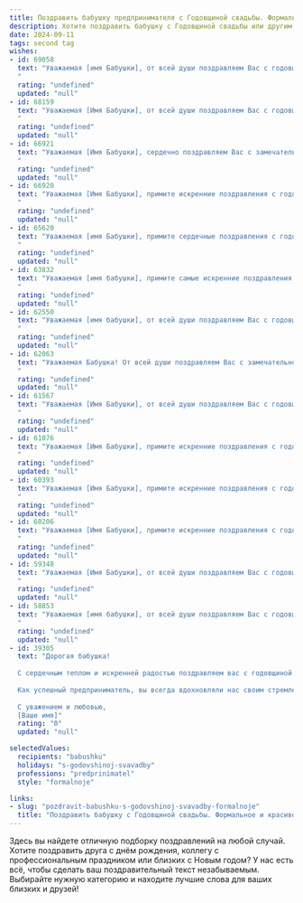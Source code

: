 ```yaml
---
title: Поздравить бабушку предпринимателя с Годовщиной свадьбы. Формальное и красивое
description: Хотите поздравить бабушку с Годовщиной свадьбы или другим праздником? Наш ИИ создаст незабываемое поздравление, а вы обязательно выделитесь среди других.  
date: 2024-09-11
tags: second tag
wishes:
- id: 69058
  text: "Уважаемая [имя Бабушки], от всей души поздравляем Вас с годовщиной свадьбы! Желаем Вам крепкого здоровья, неиссякаемой энергии,  процветания в бизнесе и долгих лет счастливой семейной жизни!
  "
  rating: "undefined"
  updated: "null"
- id: 68159
  text: "Уважаемая [Имя Бабушки], от всей души поздравляем Вас с годовщиной свадьбы! Желаем Вам крепкого здоровья, семейного благополучия, процветания в Вашем бизнесе и долгих лет счастливой жизни.
  "
  rating: "undefined"
  updated: "null"
- id: 66921
  text: "Уважаемая [Имя Бабушки], сердечно поздравляем Вас с замечательной годовщиной свадьбы! Желаем Вам крепкого здоровья, благополучия, долгих лет совместной жизни, наполненных любовью, радостью и гармонией. Пусть Ваша предпринимательская деятельность приносит Вам успех и удовлетворение, а семейный очаг всегда будет согрет теплом и заботой.
  "
  rating: "undefined"
  updated: "null"
- id: 66920
  text: "Уважаемая [Имя Бабушки], примите искренние поздравления с годовщиной свадьбы! Желаем Вам, чтобы семейный очаг всегда горел ярким и теплым светом, а Ваша любовь и забота продолжали вдохновлять и согревать Вас и Ваших близких. Пусть Ваша предпринимательская деятельность приносит Вам успехи и процветание, а  каждый день будет наполнен счастьем и радостью!
  "
  rating: "undefined"
  updated: "null"
- id: 65620
  text: "Уважаемая [имя Бабушки], примите сердечные поздравления с годовщиной Вашей свадьбы! Желаем Вам крепкого здоровья, семейного благополучия и процветания в Вашем предпринимательском деле. Пусть ваша жизнь будет наполнена радостью, любовью и успехами.
  "
  rating: "undefined"
  updated: "null"
- id: 63832
  text: "Уважаемая [имя бабушки], примите самые искренние поздравления с годовщиной свадьбы! Желаю Вам и Вашему супругу долгих лет совместной жизни, наполненных любовью, счастьем и взаимопониманием. Пусть Ваш бизнес процветает, а каждый день приносит новые успехи и радость.
  "
  rating: "undefined"
  updated: "null"
- id: 62550
  text: "Уважаемая [имя бабушки], от всей души поздравляем Вас с годовщиной свадьбы! Желаем Вам крепкого здоровья, семейного благополучия,  процветания Вашего бизнеса и долгих лет, наполненных радостью и любовью.
  "
  rating: "undefined"
  updated: "null"
- id: 62063
  text: "Уважаемая Бабушка! От всей души поздравляем Вас с замечательной годовщиной свадьбы! Желаем Вам крепкого здоровья, семейного благополучия, радости и любви на долгие годы. Пусть Ваша предпринимательская деятельность приносит Вам успех и удовлетворение.
  "
  rating: "undefined"
  updated: "null"
- id: 61567
  text: "Уважаемая [Имя Бабушки], от всей души поздравляем Вас с годовщиной свадьбы! Желаем Вам крепкого здоровья, семейного благополучия и процветания Вашего предпринимательского дела. Пусть каждый день Вашей жизни будет наполнен радостью, любовью и счастьем!
  "
  rating: "undefined"
  updated: "null"
- id: 61076
  text: "Уважаемая [Имя Бабушки], примите искренние поздравления с годовщиной свадьбы! Желаем Вам крепкого здоровья, семейного благополучия и процветания Вашему бизнесу. Пусть каждый день Вашей жизни будет наполнен любовью, радостью и успехом.
  "
  rating: "undefined"
  updated: "null"
- id: 60393
  text: "Уважаемая [Имя Бабушки], примите искренние поздравления с годовщиной свадьбы! Желаем Вам и Вашему супругу крепкого здоровья, благополучия и долгих лет совместной жизни, наполненных любовью, радостью и взаимным уважением. Пусть Ваш семейный очаг всегда будет теплым и гостеприимным, а в доме царят мир, согласие и процветание.
  "
  rating: "undefined"
  updated: "null"
- id: 60206
  text: "Уважаемая [Имя Бабушки], примите искренние поздравления с годовщиной свадьбы! Желаем Вам и Вашему супругу крепкого здоровья, семейного благополучия и процветания. Пусть ваша любовь и взаимопонимание продолжат радовать вас долгие годы, а бизнес процветает и приносит вам удовлетворение. С юбилеем!
  "
  rating: "undefined"
  updated: "null"
- id: 59348
  text: "Уважаемая [Имя Бабушки], от всей души поздравляем Вас с годовщиной свадьбы! Желаем Вам крепкого здоровья, семейного благополучия, процветания в Вашем предпринимательском деле и долгих лет счастливой совместной жизни! Пусть любовь и взаимопонимание всегда царят в Вашем доме!
  "
  rating: "undefined"
  updated: "null"
- id: 58853
  text: "Уважаемая [имя бабушки], от всей души поздравляем Вас с годовщиной свадьбы! Желаем Вам крепкого здоровья, семейного благополучия и процветания в Вашем предпринимательском деле. Пусть каждый день дарит Вам радость, любовь и новые успехи!
  "
  rating: "undefined"
  updated: "null"
- id: 39305
  text: "Дорогая бабушка!
  
  С сердечным теплом и искренней радостью поздравляем вас с годовщиной свадьбы! Этот день символизирует не только вашу любовь и верность друг другу, но и крепкие устои семьи, которые вы основали. Ваше совместное проживание стало прекрасным примером для всех нас, и мы восхищаемся вашей стойкостью, мудростью и поддержкой, которые вы дарите друг другу в каждый миг.
  
  Как успешный предприниматель, вы всегда вдохновляли нас своим стремлением к новым вершинам и умением находить выход из любых ситуаций. Пусть в вашем доме царит гармония, счастье и взаимопонимание. Желаем вам здоровья, любви и долгих лет вместе, полных ярких моментов и теплых воспоминаний.
  
  С уважением и любовью,
  [Ваше имя]"
  rating: "0"
  updated: "null"

selectedValues:
  recipients: "babushku"
  holidays: "s-godovshinoj-svavadby"
  professions: "predprinimatel"
  style: "formalnoje"

links:
- slug: "pozdravit-babushku-s-godovshinoj-svavadby-formalnoje"
  title: "Поздравить бабушку с Годовщиной свадьбы. Формальное и красивое"
---
```


Здесь вы найдете отличную подборку поздравлений на любой случай. 
Хотите поздравить друга с днём рождения, коллегу с профессиональным праздником или близких с Новым годом? У нас есть всё, чтобы сделать ваш поздравительный текст незабываемым. Выбирайте нужную категорию и находите лучшие слова для ваших близких и друзей!
